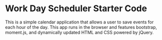 # Work Day Scheduler Starter Code
This is a simple calendar application that allows a user to save events for each hour of the day. This app runs in the browser and features bootstrap, moment.js, and dynamically updated HTML and CSS powered by jQuery.

